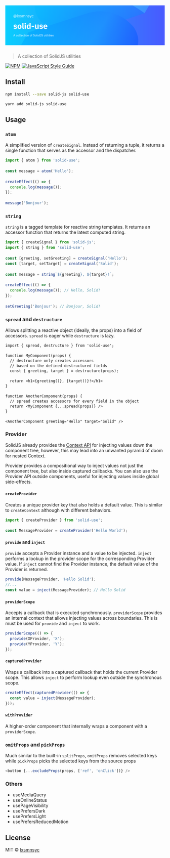 # ![solid-use](https://github.com/LXSMNSYC/solid-use/raw/main/images/banner.png)

> A collection of SolidJS utilities

[![NPM](https://img.shields.io/npm/v/solid-use.svg)](https://www.npmjs.com/package/solid-use) [![JavaScript Style Guide](https://badgen.net/badge/code%20style/airbnb/ff5a5f?icon=airbnb)](https://github.com/airbnb/javascript)

## Install

```bash
npm install --save solid-js solid-use
```

```bash
yarn add solid-js solid-use
```

## Usage

### `atom`

A simplified version of `createSignal`. Instead of returning a tuple, it returns a single function that serves as the accessor and the dispatcher.

```ts
import { atom } from 'solid-use';

const message = atom('Hello');

createEffect(() => {
  console.log(message());
});

message('Bonjour');
```

### `string`

`string` is a tagged template for reactive string templates. It returns an accessor function that returns the latest computed string.

```ts
import { createSignal } from 'solid-js';
import { string } from 'solid-use';

const [greeting, setGreeting] = createSignal('Hello');
const [target, setTarget] = createSignal('Solid');

const message = string`${greeting}, ${target}!`;

createEffect(() => {
  console.log(message()); // Hello, Solid!
});

setGreeting('Bonjour'); // Bonjour, Solid!
```

### `spread` and `destructure`

Allows splitting a reactive object (ideally, the props) into a field of accessors. `spread` is eager while `destructure` is lazy.

```tsx
import { spread, destructure } from 'solid-use';

function MyComponent(props) {
  // destructure only creates accessors
  // based on the defined destructured fields
  const { greeting, target } = destructure(props);

  return <h1>{greeting()}, {target()}!</h1>
}

function AnotherComponent(props) {
  // spread creates accessors for every field in the object
  return <MyComponent {...spread(props)} />
}

<AnotherComponent greeting="Hello" target="Solid" />
```

### Provider

SolidJS already provides the [Context API](https://www.solidjs.com/docs/latest/api#createcontext) for injecting values down the component tree, however, this may lead into an unwanted pyramid of doom for nested Context.

Provider provides a compositional way to inject values not just the component tree, but also inside captured callbacks. You can also use the Provider API outside components, useful for injecting values inside global side-effects.

#### `createProvider`

Creates a unique provider key that also holds a default value. This is similar to `createContext` although with different behaviors.

```ts
import { createProvider } from 'solid-use';

const MessageProvider = createProvider('Hello World');
```

#### `provide` and `inject`

`provide` accepts a Provider instance and a value to be injected. `inject` performs a lookup in the provider scope for the corresponding Provider value. If `inject` cannot find the Provider instance, the default value of the Provider is returned.

```ts
provide(MessageProvider, 'Hello Solid');
//...
const value = inject(MessageProvider); // Hello Solid
```

#### `providerScope`

Accepts a callback that is executed synchronously. `providerScope` provides an internal context that allows injecting values across boundaries. This is must be used for `provide` and `inject` to work.

```ts
providerScope(() => {
  provide(XProvider, 'X');
  provide(YProvider, 'Y');
});
```

#### `capturedProvider`

Wraps a callback into a captured callback that holds the current Provider scope. This allows `inject` to perform lookup even outside the synchronous scope.

```ts
createEffect(capturedProvider(() => {
  const value = inject(MessageProvider);
}));
```

#### `withProvider`

A higher-order component that internally wraps a component with a `providerScope`.

### `omitProps` and `pickProps`

Much similar to the built-in `splitProps`, `omitProps` removes selected keys while `pickProps` picks the selected keys from the source props

```js
<button {...excludeProps(props, ['ref', 'onClick'])} />
```

### Others

- useMediaQuery
- useOnlineStatus
- usePageVisibility
- usePrefersDark
- usePrefersLight
- usePrefersReducedMotion

## License

MIT © [lxsmnsyc](https://github.com/lxsmnsyc)
